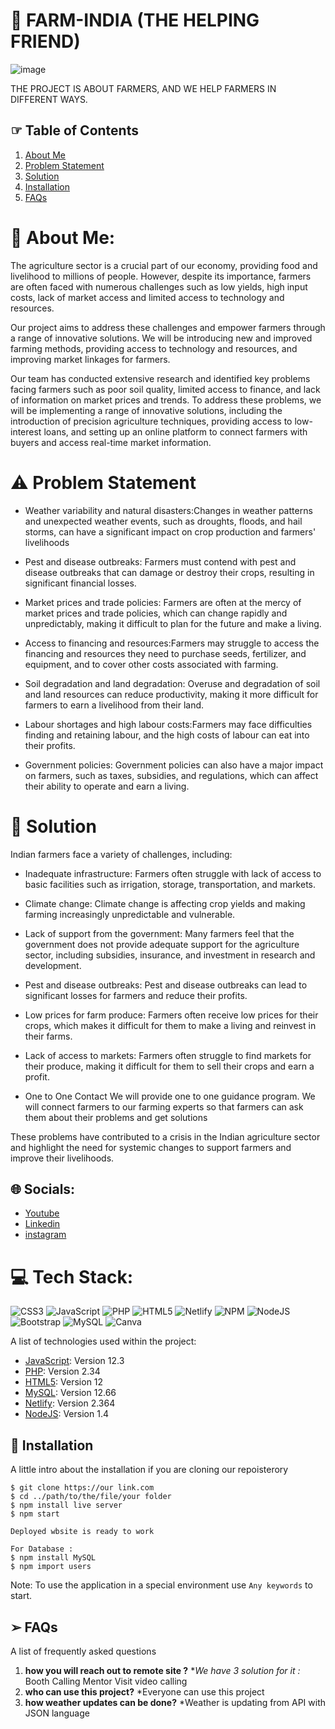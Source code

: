# 🌿  FARM-INDIA (THE HELPING FRIEND)

![image](https://assets.weforum.org/community/image/K8IsUZHGGK2ewqWDTwvjx9GracZgnVRFjqc2R5_boXE.jpg)


THE PROJECT IS ABOUT FARMERS, AND WE HELP FARMERS IN DIFFERENT WAYS. 

## ☞  Table of Contents
1. [About Me](#aboutme)
2. [Problem Statement](#problemstatement)
3. [Solution](#solution)
4. [Installation](#installation)
5. [FAQs](#faqs)

# 💫  About Me:

The agriculture sector is a crucial part of our economy, providing food and livelihood to millions of people. However, despite its importance, farmers are often faced with numerous challenges such as low yields, high input costs, lack of market access and limited access to technology and resources.

Our project aims to address these challenges and empower farmers through a range of innovative solutions. We will be introducing new and improved farming methods, providing access to technology and resources, and improving market linkages for farmers.

Our team has conducted extensive research and identified key problems facing farmers such as poor soil quality, limited access to finance, and lack of information on market prices and trends. To address these problems, we will be implementing a range of innovative solutions, including the introduction of precision agriculture techniques, providing access to low-interest loans, and setting up an online platform to connect farmers with buyers and access real-time market information.

# ⚠︎ Problem Statement

*	Weather variability and natural disasters:Changes in weather patterns and unexpected weather events, such as droughts, floods, and hail storms, can have a significant impact on crop production and farmers' livelihoods 

*	Pest and disease outbreaks: Farmers must contend with pest and disease outbreaks that can damage or destroy their crops, resulting in significant financial losses.

*	Market prices and trade policies: Farmers are often at the mercy of market prices and trade policies, which can change rapidly and unpredictably, making it difficult to plan for the future and make a living.

*	Access to financing and resources:Farmers may struggle to access the financing and resources they need to purchase seeds, fertilizer, and equipment, and to cover other costs associated with farming.

*	Soil degradation and land degradation: Overuse and degradation of soil and land resources can reduce productivity, making it more difficult for farmers to earn a livelihood from their land.

* Labour shortages and high labour costs:Farmers may face difficulties finding and retaining labour, and the high costs of labour can eat into their profits.

*	Government policies: Government policies can also have a major impact on farmers, such as taxes, 
subsidies, and regulations, which can affect their ability to operate and earn a living.


# 🔭  Solution

Indian farmers face a variety of challenges, including:

*	Inadequate infrastructure: Farmers often struggle with lack of access to basic facilities such as irrigation, storage, transportation, and markets.

*	Climate change: Climate change is affecting crop yields and making farming increasingly unpredictable and vulnerable.

*	Lack of support from the government: Many farmers feel that the government does not provide adequate support for the agriculture sector, including subsidies, insurance, and investment in research and development.

*	Pest and disease outbreaks: Pest and disease outbreaks can lead to significant losses for farmers and reduce their profits.

*	Low prices for farm produce: Farmers often receive low prices for their crops, which makes it difficult for them to make a living and reinvest in their farms.

*	Lack of access to markets: Farmers often struggle to find markets for their produce, making it difficult for them to sell their crops and earn a profit.

*	One to One Contact
We will provide one to one guidance program. We will connect farmers to our farming experts so that farmers can ask them about their problems and get solutions

These problems have contributed to a crisis in the Indian agriculture sector and highlight the need for systemic changes to support farmers and improve their livelihoods.



## 🌐  Socials:

* [Youtube](https://Youtube.com)
* [Linkedin](https://Linkedin.com)
* [instagram](https://instagram.com)


# 💻  Tech Stack:
![CSS3](https://img.shields.io/badge/css3-%231572B6.svg?style=plastic&logo=css3&logoColor=white) ![JavaScript](https://img.shields.io/badge/javascript-%23323330.svg?style=plastic&logo=javascript&logoColor=%23F7DF1E) ![PHP](https://img.shields.io/badge/php-%23777BB4.svg?style=plastic&logo=php&logoColor=white) ![HTML5](https://img.shields.io/badge/html5-%23E34F26.svg?style=plastic&logo=html5&logoColor=white) ![Netlify](https://img.shields.io/badge/netlify-%23000000.svg?style=plastic&logo=netlify&logoColor=#00C7B7) ![NPM](https://img.shields.io/badge/NPM-%23000000.svg?style=plastic&logo=npm&logoColor=white) ![NodeJS](https://img.shields.io/badge/node.js-6DA55F?style=plastic&logo=node.js&logoColor=white) ![Bootstrap](https://img.shields.io/badge/bootstrap-%23563D7C.svg?style=plastic&logo=bootstrap&logoColor=white) ![MySQL](https://img.shields.io/badge/mysql-%2300f.svg?style=plastic&logo=mysql&logoColor=white) ![Canva](https://img.shields.io/badge/Canva-%2300C4CC.svg?style=plastic&logo=Canva&logoColor=white)

A list of technologies used within the project:
* [JavaScript](https://JavaScript.com): Version 12.3 
* [PHP](https://PHP.com): Version 2.34
* [HTML5](https://HTML5.com): Version 12
* [MySQL](https://MySQL.com): Version 12.66 
* [Netlify](https://Netlify.com): Version 2.364
* [NodeJS](https://NodeJS.com): Version 1.4


## 🤝  Installation

A little intro about the installation if you are cloning our repoisterory
```
$ git clone https://our link.com
$ cd ../path/to/the/file/your folder
$ npm install live server
$ npm start

Deployed wbsite is ready to work 

For Database :
$ npm install MySQL
$ npm import users
```
Note: To use the application in a special environment use ```Any keywords``` to start.



## ➢  FAQs
A list of frequently asked questions
1. **how you will reach out to remote site ?**
*_We have 3 solution for it :_
Booth Calling
Mentor Visit
video calling
2. __who can use this project?__
*Everyone can use this project 
3. **how weather updates can be done?**
*Weather is updating from API with JSON language
